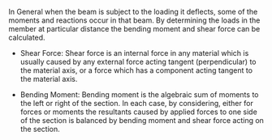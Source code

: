 In General when the beam is subject to the loading it deflects, some of the moments and reactions occur in that beam. By determining the loads in the member at particular distance the bending moment and shear force can be calculated.

- Shear Force: Shear force is an internal force in any material which is usually caused by any external force acting tangent (perpendicular) to the material axis, or a force which has a component acting tangent to the material axis.

- Bending Moment: Bending moment is the algebraic sum of moments to the left or right of the section. In each case, by considering, either for forces or moments the resultants caused by applied forces to one side of the section is balanced by bending moment and shear force acting on the section.

